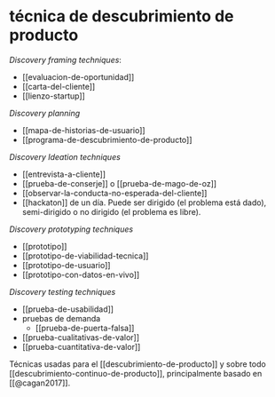 # técnica de descubrimiento de producto
*Discovery framing techniques*:

- [[evaluacion-de-oportunidad]]
- [[carta-del-cliente]]
- [[lienzo-startup]]

*Discovery planning*

- [[mapa-de-historias-de-usuario]]
- [[programa-de-descubrimiento-de-producto]]

*Discovery Ideation techniques*

- [[entrevista-a-cliente]]
- [[prueba-de-conserje]] o [[prueba-de-mago-de-oz]]
- [[observar-la-conducta-no-esperada-del-cliente]]
- [[hackaton]] de un día. Puede ser dirigido (el problema está dado), semi-dirigido o no dirigido (el problema es libre).

*Discovery prototyping techniques*

- [[prototipo]]
- [[prototipo-de-viabilidad-tecnica]]
- [[prototipo-de-usuario]]
- [[prototipo-con-datos-en-vivo]]

*Discovery testing techniques*

- [[prueba-de-usabilidad]]
- pruebas de demanda
    - [[prueba-de-puerta-falsa]]
- [[prueba-cualitativas-de-valor]]
- [[prueba-cuantitativa-de-valor]]


Técnicas usadas para el [[descubrimiento-de-producto]] y sobre todo [[descubrimiento-continuo-de-producto]], principalmente basado en [[@cagan2017]].
